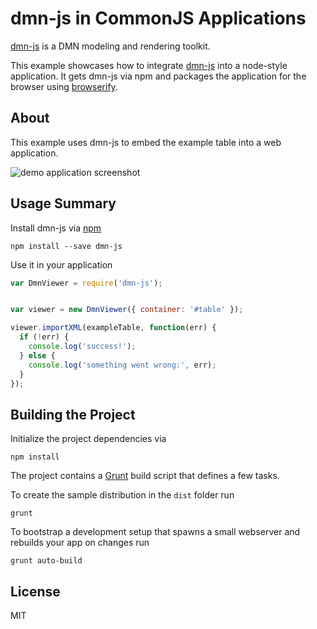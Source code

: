 # dmn-js in CommonJS Applications

[dmn-js](https://github.com/dmn-io/dmn-js) is a DMN modeling and rendering toolkit.

This example showcases how to integrate [dmn-js](https://github.com/dmn-io/dmn-js) into a node-style application.
It gets dmn-js via npm and packages the application for the browser using [browserify](http://browserify.org).


## About

This example uses dmn-js to embed the example table into a web application.

![demo application screenshot](https://raw.githubusercontent.com/dmn-io/dmn-js-examples/master/simple-commonjs/docs/screenshot.png "Screenshot of the example application")


## Usage Summary

Install dmn-js via [npm](http://npmjs.org)

```
npm install --save dmn-js
```

Use it in your application

```javascript
var DmnViewer = require('dmn-js');


var viewer = new DmnViewer({ container: '#table' });

viewer.importXML(exampleTable, function(err) {
  if (!err) {
    console.log('success!');
  } else {
    console.log('something went wrong:', err);
  }
});
```


## Building the Project

Initialize the project dependencies via

```
npm install
```

The project contains a  [Grunt](http://gruntjs.com/) build script that defines a few tasks.

To create the sample distribution in the `dist` folder run

```
grunt
```

To bootstrap a development setup that spawns a small webserver and rebuilds your app on changes run

```
grunt auto-build
```


## License

MIT

